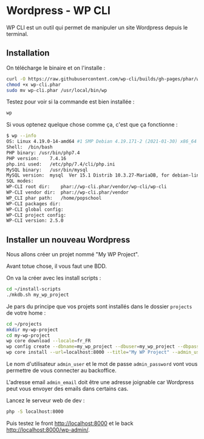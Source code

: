 # Wordpress - WP CLI

WP CLI est un outil qui permet de manipuler un site Wordpress depuis le terminal.

## Installation

On télécharge le binaire et on l'installe :

```bash
curl -O https://raw.githubusercontent.com/wp-cli/builds/gh-pages/phar/wp-cli.phar
chmod +x wp-cli.phar
sudo mv wp-cli.phar /usr/local/bin/wp
```

Testez pour voir si la commande est bien installée :

```bash
wp
```

Si vous optenez quelque chose comme ça, c'est que ça fonctionne :

```bash
$ wp --info
OS:	Linux 4.19.0-14-amd64 #1 SMP Debian 4.19.171-2 (2021-01-30) x86_64
Shell:	/bin/bash
PHP binary:	/usr/bin/php7.4
PHP version:	7.4.16
php.ini used:	/etc/php/7.4/cli/php.ini
MySQL binary:	/usr/bin/mysql
MySQL version:	mysql  Ver 15.1 Distrib 10.3.27-MariaDB, for debian-linux-gnu (x86_64) using readline 5.2
SQL modes:	
WP-CLI root dir:	phar://wp-cli.phar/vendor/wp-cli/wp-cli
WP-CLI vendor dir:	phar://wp-cli.phar/vendor
WP_CLI phar path:	/home/popschool
WP-CLI packages dir:	
WP-CLI global config:	
WP-CLI project config:	
WP-CLI version:	2.5.0
```

## Installer un nouveau Wordpress

Nous allons créer un projet nommé "My WP Project".

Avant totue chose, il vous faut une BDD.

On va la créer avec les install scripts :

```bash
cd ~/install-scripts
./mkdb.sh my_wp_project
```

Je pars du principe que vos projets sont installés dans le dossier `projects` de votre home :

```bash
cd ~/projects
mkdir my-wp-project
cd my-wp-project
wp core download --locale=fr_FR
wp config create --dbname=my_wp_project --dbuser=my_wp_project --dbpass=123 --locale=fr_FR
wp core install --url=localhost:8000 --title="My WP Project" --admin_user=admin --admin_password=123 --admin_email=info@example.com
```

Le nom d'utilisateur `admin_user` et le mot de passe `admin_password` vont vous permettre de vous connecter au backoffice.

L'adresse email `admin_email` doit être une adresse joignable car Wordpress peut vous envoyer des emails dans certains cas.

Lancez le serveur web de dev :

```bash
php -S localhost:8000
```

Puis testez le front [http://localhost:8000](http://localhost:8000) et le back [http://localhost:8000/wp-admin/](http://localhost:8000/wp-admin/).

